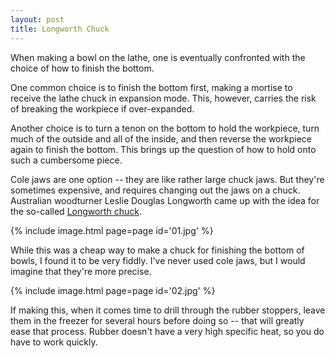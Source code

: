```yaml
---
layout: post
title: Longworth Chuck
---
```

When making a bowl on the lathe, one is eventually confronted with the choice
of how to finish the bottom.

One common choice is to finish the bottom first, making a mortise to receive the
lathe chuck in expansion mode. This, however, carries the risk of breaking the
workpiece if over-expanded.

Another choice is to turn a tenon on the bottom to hold the workpiece, turn much
of the outside and all of the inside, and then reverse the workpiece again to
finish the bottom. This brings up the question of how to hold onto such a
cumbersome piece.

Cole jaws are one option -- they are like rather large chuck jaws. But they're
sometimes expensive, and requires changing out the jaws on a chuck. Australian
woodturner Leslie Douglas Longworth came up with the idea for the so-called
[Longworth chuck](http://ravenview.com/blog/2010/10/17/how-to-make-a-longworth-chuck/).

{% include image.html page=page id='01.jpg' %}

While this was a cheap way to make a chuck for finishing the bottom of bowls,
I found it to be very fiddly. I've never used cole jaws, but I would imagine
that they're more precise.

{% include image.html page=page id='02.jpg' %}

If making this, when it comes time to drill through the rubber stoppers, leave
them in the freezer for several hours before doing so -- that will greatly ease
that process. Rubber doesn't have a very high specific heat, so you do have to
work quickly.
